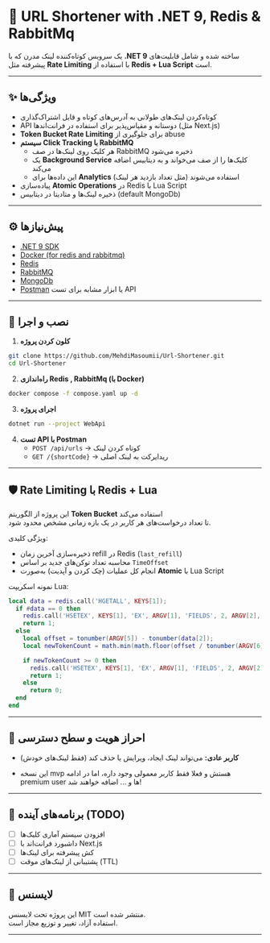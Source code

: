 # 🚀 URL Shortener with .NET 9, Redis & RabbitMq

یک سرویس کوتاه‌کننده لینک مدرن که با **.NET 9** ساخته شده و شامل قابلیت‌های پیشرفته مثل **Rate Limiting** با استفاده از **Redis + Lua Script** است.

---

## ✨ ویژگی‌ها

- کوتاه‌کردن لینک‌های طولانی به آدرس‌های کوتاه و قابل اشتراک‌گذاری
- API دوستانه و مقیاس‌پذیر برای استفاده در فرانت‌اندها (مثل Next.js)
- **Token Bucket Rate Limiting** برای جلوگیری از abuse
- **سیستم Click Tracking با RabbitMQ**
  - هر کلیک روی لینک‌ها در صف RabbitMQ ذخیره می‌شود
  - یک **Background Service** کلیک‌ها را از صف می‌خواند و به دیتابیس اضافه می‌کند
  - این داده‌ها برای **Analytics** استفاده می‌شوند (مثل تعداد بازدید هر لینک)
- پیاده‌سازی **Atomic Operations** در Redis با Lua Script
- ذخیره لینک‌ها و متادیتا در دیتابیس (default MongoDb)

---

## ⚙️ پیش‌نیازها

- [.NET 9 SDK](https://dotnet.microsoft.com/)
- [Docker (for redis and rabbitmq)](https://www.docker.com/)
- [Redis](https://redis.io/)
- [RabbitMQ](https://www.rabbitmq.com/)
- [MongoDb](https://www.mongodb.com/)
- [Postman](https://www.postman.com/) یا ابزار مشابه برای تست API

---

## 🚀 نصب و اجرا

1. **کلون کردن پروژه**
```bash
git clone https://github.com/MehdiMasoumii/Url-Shortener.git
cd Url-Shortener
```

2. **راه‌اندازی Redis , RabbitMq (با Docker)**
```bash
docker compose -f compose.yaml up -d
```

3. **اجرای پروژه**
```bash
dotnet run --project WebApi
```

4. **تست API با Postman**
   - `POST /api/urls` → کوتاه کردن لینک
   - `GET /{shortCode}` → ریدایرکت به لینک اصلی

---

## 🛡 Rate Limiting با Redis + Lua

این پروژه از الگوریتم **Token Bucket** استفاده می‌کند  
تا تعداد درخواست‌های هر کاربر در یک بازه زمانی مشخص محدود شود.  

ویژگی کلیدی:
- ذخیره‌سازی آخرین زمان refill در Redis (`last_refill`)
- محاسبه تعداد توکن‌های جدید بر اساس `TimeOffset`
- انجام کل عملیات (چک کردن و آپدیت) به‌صورت **Atomic** با Lua Script

نمونه اسکریپت Lua:
```lua
local data = redis.call('HGETALL', KEYS[1]);
  if #data == 0 then
    redis.call('HSETEX', KEYS[1], 'EX', ARGV[1], 'FIELDS', 2, ARGV[2], ARGV[3], ARGV[4], ARGV[5]);
    return 1;
  else
    local offset = tonumber(ARGV[5]) - tonumber(data[2]);
    local newTokenCount = math.min(math.floor(offset / tonumber(ARGV[6])), tonumber(ARGV[3])) + tonumber(data[4]) - 1;

    if newTokenCount >= 0 then
      redis.call('HSETEX', KEYS[1], 'EX', ARGV[1], 'FIELDS', 2, ARGV[2], math.min(newTokenCount, tonumber(ARGV[3])), ARGV[4], ARGV[5]);
      return 1;
    else
      return 0;
  end
end
```

---

## 🔑 احراز هویت و سطح دسترسی

- **کاربر عادی:** می‌تواند لینک ایجاد، ویرایش یا حذف کند (فقط لینک‌های خودش)
* این نسخه mvp هستش و فعلا فقط کاربر معمولی وجود داره، اما در ادامه premium user ها و ... اضافه خواهند شد!
---

## 📌 برنامه‌های آینده (TODO)

- [ ] افزودن سیستم آماری کلیک‌ها
- [ ] داشبورد فرانت‌اند با Next.js
- [ ] کش پیشرفته برای لینک‌ها
- [ ] پشتیبانی از لینک‌های موقت (TTL)

---

## 📜 لایسنس
این پروژه تحت لایسنس MIT منتشر شده است.  
استفاده آزاد، تغییر و توزیع مجاز است.

---
